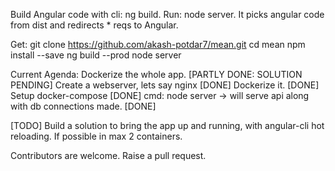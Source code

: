 Build Angular code with cli: ng build.
Run: node server. It picks angular code from dist and redirects * reqs to Angular.

Get:
  git clone https://github.com/akash-potdar7/mean.git
  cd mean
  npm install --save
  ng build --prod
  node server

Current Agenda:
  Dockerize the whole app. [PARTLY DONE: SOLUTION PENDING]
  Create a webserver, lets say nginx [DONE]
  Dockerize it. [DONE]
  Setup docker-compose [DONE]
  cmd: node server -> will serve api along with db connections made. [DONE]
  
  [TODO]
  Build a solution to bring the app up and running, with angular-cli hot reloading.
  If possible in max 2 containers.


Contributors are welcome. Raise a pull request.
